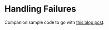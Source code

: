 # Handling Failures

Companion sample code to go with [this blog post](https://temporal.io/blog/failure-handling-in-practice).
